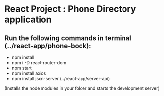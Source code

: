 # React Project : Phone Directory application
## Run the following commands in terminal (../react-app/phone-book): <br>
- npm install <br>
- npm i -D react-router-dom
- npm start 
- npm install axios 
- npm install json-server (../react-app/server-api)

(Installs the node modules in your folder and starts the development server)
